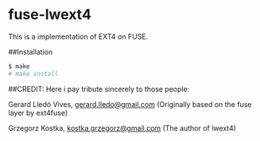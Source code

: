 fuse-lwext4
======
This is a implementation of EXT4 on FUSE.

##Installation
```bash
$ make
# make install
```

##CREDIT:
Here i pay tribute sincerely to those people:

Gerard Lledó Vives, gerard.lledo@gmail.com (Originally based on the fuse layer by ext4fuse)  
  
Grzegorz Kostka, kostka.grzegorz@gmail.com (The author of lwext4)
